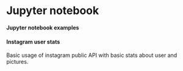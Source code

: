 # Jupyter notebook
**Jupyter notebook examples**

#### Instagram user stats
Basic usage of instagram public API with basic stats about user and pictures.
